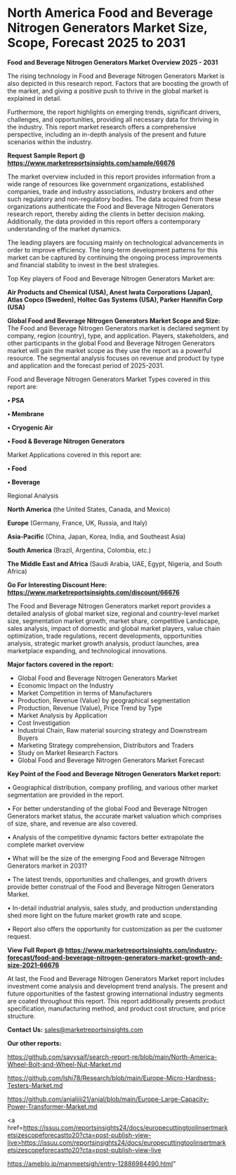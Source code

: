 # North America Food and Beverage Nitrogen Generators Market Size, Scope, Forecast 2025 to 2031

<Strong> Food and Beverage Nitrogen Generators Market Overview 2025 - 2031</strong>

The rising technology in Food and Beverage Nitrogen Generators Market is also depicted in this research report. Factors that are boosting the growth of the market, and giving a positive push to thrive in the global market is explained in detail.

Furthermore, the report highlights on emerging trends, significant drivers, challenges, and opportunities, providing all necessary data for thriving in the industry. This report market research offers a comprehensive perspective, including an in-depth analysis of the present and future scenarios within the industry.

<strong>Request Sample Report @ <a href=https://www.marketreportsinsights.com/sample/66676>https://www.marketreportsinsights.com/sample/66676</a></strong>

The market overview included in this report provides information from a wide range of resources like government organizations, established companies, trade and industry associations, industry brokers and other such regulatory and non-regulatory bodies. The data acquired from these organizations authenticate the Food and Beverage Nitrogen Generators research report, thereby aiding the clients in better decision making. Additionally, the data provided in this report offers a contemporary understanding of the market dynamics.

The leading players are focusing mainly on technological advancements in order to improve efficiency. The long-term development patterns for this market can be captured by continuing the ongoing process improvements and financial stability to invest in the best strategies.

Top Key players of Food and Beverage Nitrogen Generators Market are:

<strong>Air Products and Chemical (USA), Anest Iwata Corporations (Japan), Atlas Copco (Sweden), Holtec Gas Systems (USA), Parker Hannifin Corp (USA)</strong>

<strong><b>Global Food and Beverage Nitrogen Generators Market Scope and Size:</b></strong>
The Food and Beverage Nitrogen Generators market is declared segment by company, region (country), type, and application. Players, stakeholders, and other participants in the global Food and Beverage Nitrogen Generators market will gain the market scope as they use the report as a powerful resource. The segmental analysis focuses on revenue and product by type and application and the forecast period of 2025-2031.

Food and Beverage Nitrogen Generators Market Types covered in this report are:

<strong>• PSA

• Membrane

• Cryogenic Air

• Food & Beverage Nitrogen Generators</strong>

Market Applications covered in this report are:

<strong>• Food

• Beverage</strong> 

Regional Analysis

<strong>North America</strong> (the United States, Canada, and Mexico)

<strong>Europe</strong> (Germany, France, UK, Russia, and Italy)

<strong>Asia-Pacific</strong> (China, Japan, Korea, India, and Southeast Asia)

<strong>South America</strong> (Brazil, Argentina, Colombia, etc.)

<strong>The Middle East and Africa</strong> (Saudi Arabia, UAE, Egypt, Nigeria, and South Africa)

<strong>Go For Interesting Discount Here: <a href=https://www.marketreportsinsights.com/discount/66676>https://www.marketreportsinsights.com/discount/66676</a></strong>

The Food and Beverage Nitrogen Generators market report provides a detailed analysis of global market size, regional and country-level market size, segmentation market growth, market share, competitive Landscape, sales analysis, impact of domestic and global market players, value chain optimization, trade regulations, recent developments, opportunities analysis, strategic market growth analysis, product launches, area marketplace expanding, and technological innovations.

<strong><b>Major factors covered in the report:</b></strong>
<ul>
  <li>Global Food and Beverage Nitrogen Generators Market </li>
  <li>Economic Impact on the Industry</li>
  <li>Market Competition in terms of Manufacturers</li>
  <li>Production, Revenue (Value) by geographical segmentation</li>
  <li>Production, Revenue (Value), Price Trend by Type</li>
  <li>Market Analysis by Application</li>
  <li>Cost Investigation</li>
  <li>Industrial Chain, Raw material sourcing strategy and Downstream Buyers</li>
  <li>Marketing Strategy comprehension, Distributors and Traders</li>
  <li>Study on Market Research Factors</li>
  <li>Global Food and Beverage Nitrogen Generators Market Forecast</li>
</ul>

<strong><b>Key Point of the Food and Beverage Nitrogen Generators Market report:</b></strong>

• Geographical distribution, company profiling, and various other market segmentation are provided in the report.

• For better understanding of the global Food and Beverage Nitrogen Generators market status, the accurate market valuation which comprises of size, share, and revenue are also covered.

• Analysis of the competitive dynamic factors better extrapolate the complete market overview

• What will be the size of the emerging Food and Beverage Nitrogen Generators market in 2031?

• The latest trends, opportunities and challenges, and growth drivers provide better construal of the Food and Beverage Nitrogen Generators Market.

• In-detail industrial analysis, sales study, and production understanding shed more light on the future market growth rate and scope.

• Report also offers the opportunity for customization as per the customer request.

<strong><b>View Full Report @ <a href=https://www.marketreportsinsights.com/industry-forecast/food-and-beverage-nitrogen-generators-market-growth-and-size-2021-66676>https://www.marketreportsinsights.com/industry-forecast/food-and-beverage-nitrogen-generators-market-growth-and-size-2021-66676</a></b></strong>


At last, the Food and Beverage Nitrogen Generators Market report includes investment come analysis and development trend analysis. The present and future opportunities of the fastest growing international industry segments are coated throughout this report. This report additionally presents product specification, manufacturing method, and product cost structure, and price structure.

<strong>Contact Us:</strong>
sales@marketreportsinsights.com

<strong>Our other reports:</strong>

<a href=https://github.com/sayysaif/search-report-re/blob/main/North-America-Wheel-Bolt-and-Wheel-Nut-Market.md>https://github.com/sayysaif/search-report-re/blob/main/North-America-Wheel-Bolt-and-Wheel-Nut-Market.md</a>

<a href=https://github.com/Ishi78/Research/blob/main/Europe-Micro-Hardness-Testers-Market.md>https://github.com/Ishi78/Research/blob/main/Europe-Micro-Hardness-Testers-Market.md</a>

<a href=https://github.com/anjaliiii21/anjal/blob/main/Europe-Large-Capacity-Power-Transformer-Market.md>https://github.com/anjaliiii21/anjal/blob/main/Europe-Large-Capacity-Power-Transformer-Market.md</a>

<a href=https://issuu.com/reportsinsights24/docs/europecuttingtoolinsertmarketsizescopeforecastto20?cta=post-publish-view-live>https://issuu.com/reportsinsights24/docs/europecuttingtoolinsertmarketsizescopeforecastto20?cta=post-publish-view-live</a>

<a href=https://ameblo.jp/manmeetsigh/entry-12886984490.html>https://ameblo.jp/manmeetsigh/entry-12886984490.html</a>"
